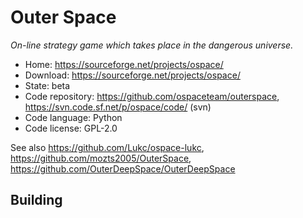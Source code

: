 # Outer Space

_On-line strategy game which takes place in the dangerous universe._

- Home: https://sourceforge.net/projects/ospace/
- Download: https://sourceforge.net/projects/ospace/
- State: beta
- Code repository: https://github.com/ospaceteam/outerspace, https://svn.code.sf.net/p/ospace/code/ (svn)
- Code language: Python
- Code license: GPL-2.0

See also https://github.com/Lukc/ospace-lukc, https://github.com/mozts2005/OuterSpace, https://github.com/OuterDeepSpace/OuterDeepSpace

## Building

